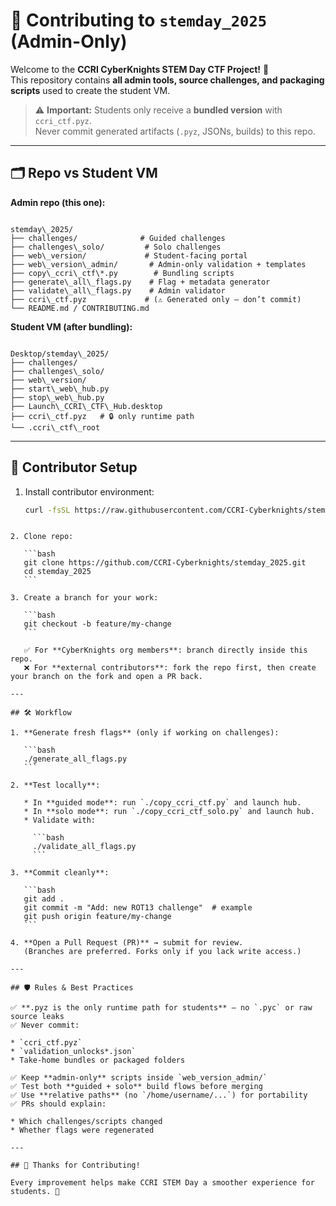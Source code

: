 # 🤝 Contributing to `stemday_2025` (Admin-Only)

Welcome to the **CCRI CyberKnights STEM Day CTF Project!** 🎉  
This repository contains **all admin tools, source challenges, and packaging scripts** used to create the student VM.

> ⚠️ **Important:** Students only receive a **bundled version** with `ccri_ctf.pyz`.  
> Never commit generated artifacts (`.pyz`, JSONs, builds) to this repo.

---

## 🗂️ Repo vs Student VM

**Admin repo (this one):**

```

stemday\_2025/
├── challenges/              # Guided challenges
├── challenges\_solo/         # Solo challenges
├── web\_version/             # Student-facing portal
├── web\_version\_admin/       # Admin-only validation + templates
├── copy\_ccri\_ctf\*.py        # Bundling scripts
├── generate\_all\_flags.py    # Flag + metadata generator
├── validate\_all\_flags.py    # Admin validator
├── ccri\_ctf.pyz             # (⚠️ Generated only — don’t commit)
└── README.md / CONTRIBUTING.md

```

**Student VM (after bundling):**

```

Desktop/stemday\_2025/
├── challenges/
├── challenges\_solo/
├── web\_version/
├── start\_web\_hub.py
├── stop\_web\_hub.py
├── Launch\_CCRI\_CTF\_Hub.desktop
├── ccri\_ctf.pyz   # 🔒 only runtime path
└── .ccri\_ctf\_root

````

---

## 🚀 Contributor Setup

1. Install contributor environment:

   ```bash
   curl -fsSL https://raw.githubusercontent.com/CCRI-Cyberknights/stemday_2025/main/setup_contributor.py | python3 -
````

2. Clone repo:

   ```bash
   git clone https://github.com/CCRI-Cyberknights/stemday_2025.git
   cd stemday_2025
   ```

3. Create a branch for your work:

   ```bash
   git checkout -b feature/my-change
   ```

   ✅ For **CyberKnights org members**: branch directly inside this repo.
   ❌ For **external contributors**: fork the repo first, then create your branch on the fork and open a PR back.

---

## 🛠 Workflow

1. **Generate fresh flags** (only if working on challenges):

   ```bash
   ./generate_all_flags.py
   ```

2. **Test locally**:

   * In **guided mode**: run `./copy_ccri_ctf.py` and launch hub.
   * In **solo mode**: run `./copy_ccri_ctf_solo.py` and launch hub.
   * Validate with:

     ```bash
     ./validate_all_flags.py
     ```

3. **Commit cleanly**:

   ```bash
   git add .
   git commit -m "Add: new ROT13 challenge"  # example
   git push origin feature/my-change
   ```

4. **Open a Pull Request (PR)** → submit for review.
   (Branches are preferred. Forks only if you lack write access.)

---

## 🛡️ Rules & Best Practices

✅ **.pyz is the only runtime path for students** — no `.pyc` or raw source leaks
✅ Never commit:

* `ccri_ctf.pyz`
* `validation_unlocks*.json`
* Take-home bundles or packaged folders

✅ Keep **admin-only** scripts inside `web_version_admin/`
✅ Test both **guided + solo** build flows before merging
✅ Use **relative paths** (no `/home/username/...`) for portability
✅ PRs should explain:

* Which challenges/scripts changed
* Whether flags were regenerated

---

## 🙌 Thanks for Contributing!

Every improvement helps make CCRI STEM Day a smoother experience for students. 🚩
